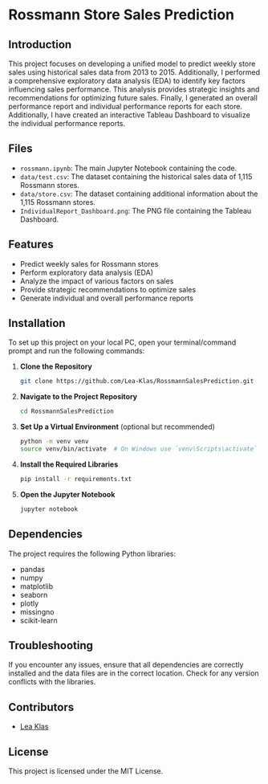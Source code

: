 
# Rossmann Store Sales Prediction

## Introduction
This project focuses on developing a unified model to predict weekly store sales using historical sales data from 2013 to 2015. Additionally, I performed a comprehensive exploratory data analysis (EDA) to identify key factors influencing sales performance. This analysis provides strategic insights and recommendations for optimizing future sales. Finally, I generated an overall performance report and individual performance reports for each store. Additionally, I have created an interactive Tableau Dashboard to visualize the individual performance reports.

## Files
- `rossmann.ipynb`: The main Jupyter Notebook containing the code.
- `data/test.csv`: The dataset containing the historical sales data of 1,115 Rossmann stores.
- `data/store.csv`: The dataset containing additional information about the 1,115 Rossmann stores.
- `IndividualReport_Dashboard.png`: The PNG file containing the Tableau Dashboard.

## Features
- Predict weekly sales for Rossmann stores
- Perform exploratory data analysis (EDA)
- Analyze the impact of various factors on sales
- Provide strategic recommendations to optimize sales
- Generate individual and overall performance reports

## Installation
To set up this project on your local PC, open your terminal/command prompt and run the following commands:

1. **Clone the Repository**
   ```bash
   git clone https://github.com/Lea-Klas/RossmannSalesPrediction.git
   ```
2. **Navigate to the Project Repository**
   ```bash
   cd RossmannSalesPrediction
   ```
3. **Set Up a Virtual Environment** (optional but recommended)
   ```bash
   python -m venv venv
   source venv/bin/activate  # On Windows use `venv\Scripts\activate`
   ```
4. **Install the Required Libraries**
   ```bash
   pip install -r requirements.txt
   ```
5. **Open the Jupyter Notebook**
   ```bash
   jupyter notebook
   ```

## Dependencies
The project requires the following Python libraries:
- pandas
- numpy
- matplotlib
- seaborn
- plotly
- missingno
- scikit-learn

## Troubleshooting
If you encounter any issues, ensure that all dependencies are correctly installed and the data files are in the correct location. Check for any version conflicts with the libraries.

## Contributors
- [Lea Klas](mailto:lea.klas@gmx.de)

## License
This project is licensed under the MIT License.
